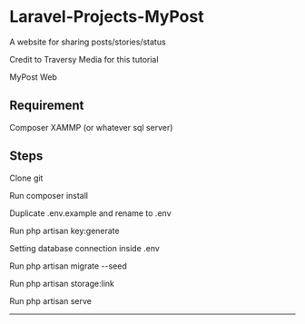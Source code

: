 # Laravel-Projects-MyPost
A website for sharing posts/stories/status 

Credit to Traversy Media for this tutorial

MyPost Web


Requirement
--------------
Composer
XAMMP (or whatever sql server)

Steps
-------------
Clone git

Run composer install

Duplicate .env.example and rename to .env

Run php artisan key:generate

Setting database connection inside .env

Run php artisan migrate --seed

Run php artisan storage:link

Run php artisan serve

-----------------
